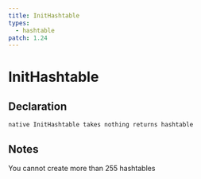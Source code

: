 ```yaml
---
title: InitHashtable
types:
  - hashtable
patch: 1.24
---
```


# InitHashtable

## Declaration

```
native InitHashtable takes nothing returns hashtable
```

## Notes 
You cannot create more than 255 hashtables